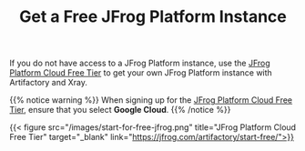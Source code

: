﻿---
title: "Get a Free JFrog Platform Instance"
chapter: false
weight: 421
pre: "<b>4.2.1 </b>"
---

If you do not have access to a JFrog Platform instance, use the [JFrog Platform Cloud Free Tier](https://jfrog.com/artifactory/start-free/) to get your own JFrog Platform instance with Artifactory and Xray.

{{% notice warning %}}
When signing up for the [JFrog Platform Cloud Free Tier](https://jfrog.com/artifactory/start-free/), ensure that you select **Google Cloud**.
{{% /notice %}}

{{< figure src="/images/start-for-free-jfrog.png" title="JFrog Platform Cloud Free Tier" target="_blank" link="https://jfrog.com/artifactory/start-free/">}}
